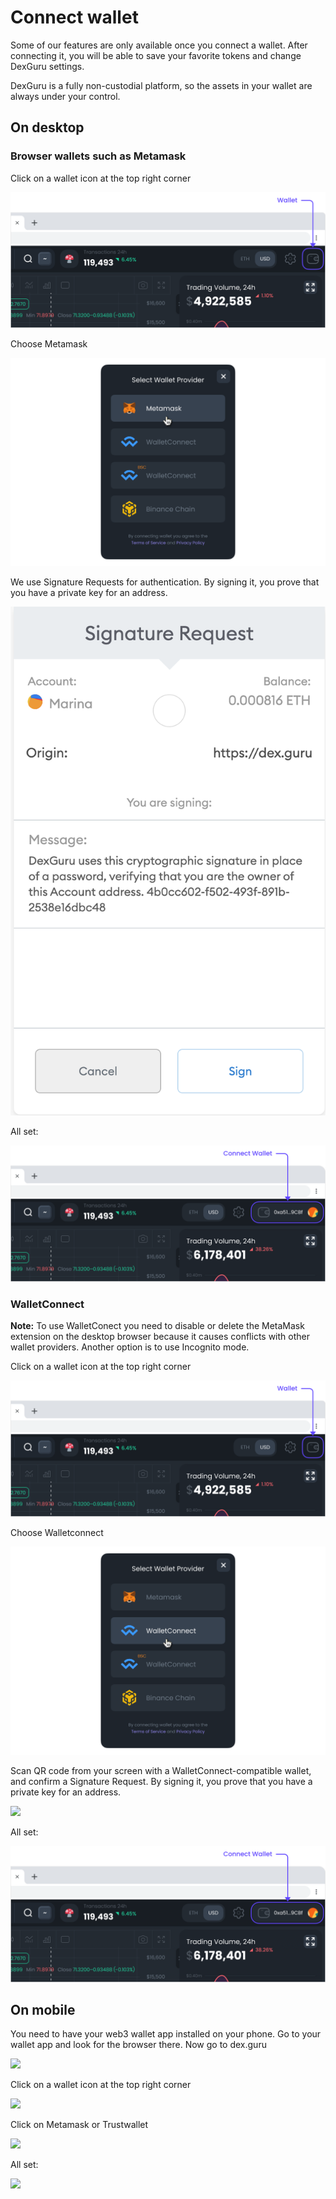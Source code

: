 # Connect wallet

Some of our features are only available once you connect a wallet. After connecting it, you will be able to save your favorite tokens and change DexGuru settings.

DexGuru is a fully non-custodial platform, so the assets in your wallet are always under your control.

## On desktop&#x20;

### Browser wallets such as Metamask

Click on a wallet icon at the top right corner&#x20;

![](../../.gitbook/assets/connect-wallet001.png)

Choose Metamask&#x20;

![](../../.gitbook/assets/connect-wallet002.png)

We use Signature Requests for authentication. By signing it, you prove that you have a private key for an address.&#x20;

![](<../../.gitbook/assets/Screen Shot 2021-10-25 at 10.05.16 AM (1).png>)

All set:&#x20;

![](../../.gitbook/assets/connect-wallet004.png)

### WalletConnect

**Note:** To use WalletConect you need to disable or delete the MetaMask extension on the desktop browser because it causes conflicts with other wallet providers. Another option is to use Incognito mode.&#x20;

Click on a wallet icon at the top right corner&#x20;

![](../../.gitbook/assets/connect-wallet001.png)

Choose Walletconnect&#x20;

![](../../.gitbook/assets/connect-wallet006.png)

Scan QR code from your screen with a WalletConnect-compatible wallet, and confirm a Signature Request. By signing it, you prove that you have a private key for an address.&#x20;

![](../../.gitbook/assets/IMG\_0058.PNG)



All set:&#x20;

![](../../.gitbook/assets/connect-wallet004.png)



## On mobile&#x20;

You need to have your web3 wallet app installed on your phone. Go to your wallet app and look for the browser there. Now go to dex.guru

![](../../.gitbook/assets/image\_2021-05-06\_14\_40\_40.png)

Click on a wallet icon at the top right corner&#x20;

![](../../.gitbook/assets/image\_2021-05-06\_14\_46\_11.png)

Click on Metamask or Trustwallet&#x20;

![](../../.gitbook/assets/image\_2021-05-06\_14\_47\_10.png)

All set:&#x20;

![](../../.gitbook/assets/image\_2021-05-06\_14\_49\_19.png)





